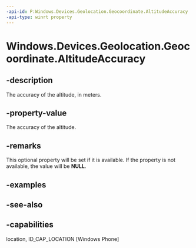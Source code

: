 ```yaml
---
-api-id: P:Windows.Devices.Geolocation.Geocoordinate.AltitudeAccuracy
-api-type: winrt property
---
```


<!-- Property syntax
public Windows.Foundation.IReference<double> AltitudeAccuracy { get; }
-->

# Windows.Devices.Geolocation.Geocoordinate.AltitudeAccuracy

## -description
The accuracy of the altitude, in meters.

## -property-value
The accuracy of the altitude.

## -remarks
This optional property will be set if it is available. If the property is not available, the value will be **NULL**.

## -examples

## -see-also


## -capabilities
location, ID_CAP_LOCATION [Windows Phone]